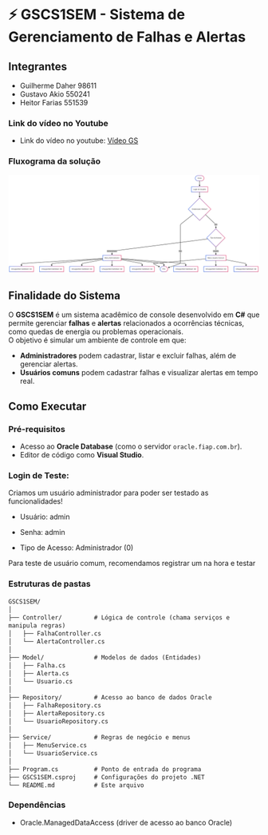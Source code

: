 # ⚡ GSCS1SEM - Sistema de Gerenciamento de Falhas e Alertas

## Integrantes

- Guilherme Daher 98611
- Gustavo Akio 550241
- Heitor Farias 551539

### Link do vídeo no Youtube 

 - Link do vídeo no youtube: [Vídeo GS](https://youtu.be/Y9a_cel-eFs)


### Fluxograma da solução

![Diagrama do sistema](./FLuxograma.png)

##  Finalidade do Sistema

O **GSCS1SEM** é um sistema acadêmico de console desenvolvido em **C#** que permite gerenciar **falhas** e **alertas** relacionados a ocorrências técnicas, como quedas de energia ou problemas operacionais.  
O objetivo é simular um ambiente de controle em que:

- **Administradores** podem cadastrar, listar e excluir falhas, além de gerenciar alertas.
- **Usuários comuns** podem cadastrar falhas e visualizar alertas em tempo real.

##  Como Executar

###  Pré-requisitos

- Acesso ao **Oracle Database** (como o servidor `oracle.fiap.com.br`).
- Editor de código como **Visual Studio**.

###  Login de Teste:

Criamos um usuário administrador para poder ser testado as funcionalidades!

 - Usuário: admin

 - Senha: admin

 - Tipo de Acesso: Administrador (0)

Para teste de usuário comum, recomendamos registrar um na hora e testar

###  Estruturas de pastas
```
GSCS1SEM/
│
├── Controller/         # Lógica de controle (chama serviços e manipula regras)
│   ├── FalhaController.cs
│   └── AlertaController.cs
│
├── Model/              # Modelos de dados (Entidades)
│   ├── Falha.cs
│   ├── Alerta.cs
│   └── Usuario.cs
│
├── Repository/         # Acesso ao banco de dados Oracle
│   ├── FalhaRepository.cs
│   ├── AlertaRepository.cs
│   └── UsuarioRepository.cs
│
├── Service/            # Regras de negócio e menus
│   ├── MenuService.cs
│   └── UsuarioService.cs
│
├── Program.cs          # Ponto de entrada do programa
├── GSCS1SEM.csproj     # Configurações do projeto .NET
└── README.md           # Este arquivo
```


###  Dependências
 - Oracle.ManagedDataAccess (driver de acesso ao banco Oracle)
